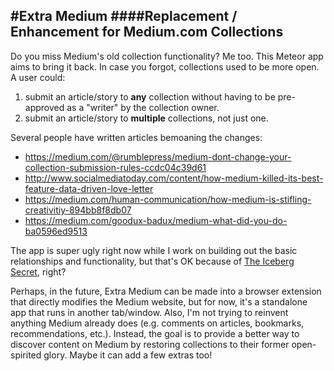 #Extra Medium
####Replacement / Enhancement for Medium.com Collections
--------------------------------------------------------

Do you miss Medium's old collection functionality? Me too. This Meteor app aims to bring it back. In case you forgot, collections used to be more open. A user could:

1. submit an article/story to **any** collection without having to be pre-approved as a "writer" by the collection owner.  
2. submit an article/story to **multiple** collections, not just one.

Several people have written articles bemoaning the changes:  
- https://medium.com/@rumblepress/medium-dont-change-your-collection-submission-rules-ccdc04c39d61  
- http://www.socialmediatoday.com/content/how-medium-killed-its-best-feature-data-driven-love-letter  
- https://medium.com/human-communication/how-medium-is-stifling-creativitiy-894bb8f8db07  
- https://medium.com/goodux-badux/medium-what-did-you-do-ba0596ed9513

The app is super ugly right now while I work on building out the basic relationships and functionality, but that's OK because of [The Iceberg Secret](http://www.joelonsoftware.com/articles/fog0000000356.html), right?

Perhaps, in the future, Extra Medium can be made into a browser extension that directly modifies the Medium website, but for now, it's a standalone app that runs in another tab/window. Also, I'm not trying to reinvent anything Medium already does (e.g. comments on articles, bookmarks, recommendations, etc.). Instead, the goal is to provide a better way to discover content on Medium by restoring collections to their former open-spirited glory. Maybe it can add a few extras too!
